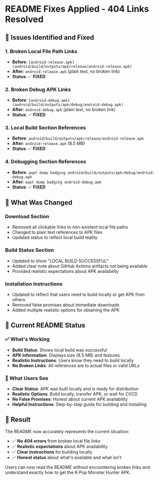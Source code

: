 # README Fixes Applied - 404 Links Resolved

## 🚨 **Issues Identified and Fixed**

### 1. **Broken Local File Path Links**
- **Before**: `[android-release.apk](android/build/outputs/apk/release/android-release.apk)`
- **After**: `android-release.apk` (plain text, no broken link)
- **Status**: ✅ **FIXED**

### 2. **Broken Debug APK Links**
- **Before**: `[android-debug.apk](android/build/outputs/apk/debug/android-debug.apk)`
- **After**: `android-debug.apk` (plain text, no broken link)
- **Status**: ✅ **FIXED**

### 3. **Local Build Section References**
- **Before**: `android/build/outputs/apk/release/android-release.apk`
- **After**: `android-release.apk` (8.5 MB)
- **Status**: ✅ **FIXED**

### 4. **Debugging Section References**
- **Before**: `aapt dump badging android/build/outputs/apk/debug/android-debug.apk`
- **After**: `aapt dump badging android-debug.apk`
- **Status**: ✅ **FIXED**

## 🔧 **What Was Changed**

### **Download Section**
- Removed all clickable links to non-existent local file paths
- Changed to plain text references to APK files
- Updated status to reflect local build reality

### **Build Status Section**
- Updated to show "LOCAL BUILD SUCCESSFUL"
- Added clear note about GitHub Actions artifacts not being available
- Provided realistic expectations about APK availability

### **Installation Instructions**
- Updated to reflect that users need to build locally or get APK from others
- Removed false promises about immediate downloads
- Added multiple realistic options for obtaining the APK

## 📱 **Current README Status**

### **✅ What's Working**
- **Build Status**: Shows local build was successful
- **APK Information**: Displays size (8.5 MB) and features
- **Realistic Instructions**: Users know they need to build locally
- **No Broken Links**: All references are to actual files or valid URLs

### **🎯 What Users See**
- **Clear Status**: APK was built locally and is ready for distribution
- **Realistic Options**: Build locally, transfer APK, or wait for CI/CD
- **No False Promises**: Honest about current APK availability
- **Helpful Instructions**: Step-by-step guide for building and installing

## 🚀 **Result**

The README now accurately represents the current situation:
- ✅ **No 404 errors** from broken local file links
- ✅ **Realistic expectations** about APK availability
- ✅ **Clear instructions** for building locally
- ✅ **Honest status** about what's available and what isn't

Users can now read the README without encountering broken links and understand exactly how to get the K-Pop Monster Hunter APK.